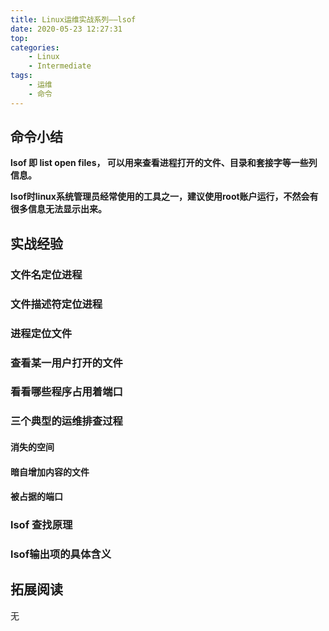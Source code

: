```yaml
---
title: Linux运维实战系列——lsof
date: 2020-05-23 12:27:31
top:
categories:
	- Linux
	- Intermediate
tags:
	- 运维
	- 命令
---
```


## 命令小结

**lsof 即 list open files， 可以用来查看进程打开的文件、目录和套接字等一些列信息。**

**lsof时linux系统管理员经常使用的工具之一，建议使用root账户运行，不然会有很多信息无法显示出来。**

<!--more-->

## 实战经验

### 文件名定位进程



### 文件描述符定位进程

### 进程定位文件

### 查看某一用户打开的文件

### 看看哪些程序占用着端口

### 三个典型的运维排查过程

#### 消失的空间

#### 暗自增加内容的文件

#### 被占据的端口

### lsof 查找原理

### lsof输出项的具体含义



## 拓展阅读

无